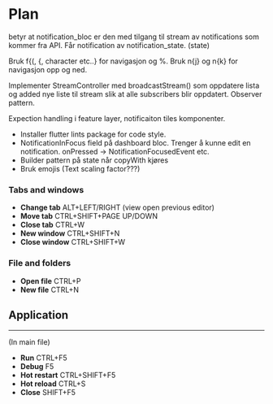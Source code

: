 # Plan

betyr at notification_bloc er den med tilgang til stream av notifications som kommer fra API.
Får notification av notification_state. (state)

<!-- TODO -->

Bruk f{(, {, character etc..} for navigasjon og %.
Bruk n{j} og n{k} for navigasjon opp og ned.

Implementer StreamController med broadcastStream() som oppdatere lista og added nye liste til stream slik at alle
subscribers blir oppdatert. Observer pattern.

Expection handling i feature layer, notificaiton tiles komponenter.

- Installer flutter lints package for code style.
- NotificationInFocus field på dashboard bloc. Trenger å kunne edit en notification. onPressed -> NotificationFocusedEvent etc.
- Builder pattern på state når copyWith kjøres
- Bruk emojis (Text scaling factor???)

<!-- ?New -->

### Tabs and windows

- **Change tab** ALT+LEFT/RIGHT (view open previous editor)
- **Move tab** CTRL+SHIFT+PAGE UP/DOWN
- **Close tab** CTRL+W
- **New window** CTRL+SHIFT+N
- **Close window** CTRL+SHIFT+W

### File and folders

- **Open file** CTRL+P
- **New file** CTRL+N

## Application

---

(In main file)

- **Run** CTRL+F5
- **Debug** F5
- **Hot restart** CTRL+SHIFT+F5
- **Hot reload** CTRL+S
- **Close** SHIFT+F5
